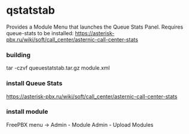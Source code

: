 # qstatstab
Provides a Module Menu that launches the Queue Stats Panel. Requires queue-stats to be installed: https://asterisk-pbx.ru/wiki/soft/call_center/asternic-call-center-stats

### building
tar -czvf queuestatstab.tar.gz module.xml

### install Queue Stats
https://asterisk-pbx.ru/wiki/soft/call_center/asternic-call-center-stats

### install module
FreePBX menu -> Admin - Module Admin - Upload Modules
